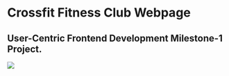 # Crossfit Fitness Club Webpage

## User-Centric Frontend Development Milestone-1 Project.
![](assets/images/screenshort-of-my-desktop)
